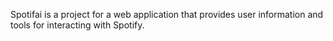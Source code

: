 Spotifai is a project for a web application that provides user information and tools for interacting with Spotify.